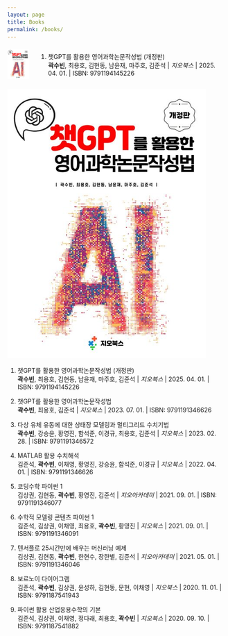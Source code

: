 ```yaml
---
layout: page
title: Books
permalink: /books/
---
```


<div style="display: flex; align-items: center;">
  <div style="flex: 0 0 10%;">
    <img src="./images/ISBN_9791194145226.jpg" alt="Image" style="width: 100%;">
  </div>

  <div style="flex: 1; padding-left: 20px;">
  <ol>
  <li>챗GPT를 활용한 영어과학논문작성법 (개정판)<br>
  <b>곽수빈</b>, 최용호, 김현동, 남윤재, 마주호, 김준석 | <em>지오북스</em> | 2025. 04. 01. | ISBN: 9791194145226</li>
  </ol>
  </div>
</div>

![그림](./images/ISBN_9791194145226.jpg)

1. 챗GPT를 활용한 영어과학논문작성법 (개정판)<br>
**곽수빈**, 최용호, 김현동, 남윤재, 마주호, 김준석 | *지오북스* | 2025. 04. 01. | ISBN: 9791194145226

1. 챗GPT를 활용한 영어과학논문작성법<br>
**곽수빈**, 최용호, 김준석 | *지오북스* | 2023. 07. 01. | ISBN: 9791191346626

1. 다상 유체 유동에 대한 상태장 모델링과 멀티그리드 수치기법<br>
**곽수빈**, 강승윤, 황영진, 함석준, 이경규, 최용호, 김준석 | *지오북스* | 2023. 02. 28. | ISBN: 9791191346572

1. MATLAB 활용 수치해석<br>
김준석, **곽수빈**, 이채영, 황영진, 강승윤, 함석준, 이경규 | *지오북스* | 2022. 04. 01. | ISBN: 9791191346626

1. 코딩수학 파이썬 1<br>
김상권, 김현동, **곽수빈**, 황영진, 김준석 | *지오아카데미* | 2021. 09. 01. | ISBN: 9791191346077

1. 수학적 모델링 콘텐츠 파이썬 1<br>
김준석, 김상권, 이채영, 최용호, **곽수빈**, 황영진 | *지오북스* | 2021. 09. 01. | ISBN: 9791191346091

1. 텐서플로 25시간만에 배우는 머신러닝 예제<br>
김상권, 김현동, **곽수빈**, 한현수, 장한별, 김준석 | *지오아카데미* | 2021. 05. 01. | ISBN: 9791191346046

1. 보르노이 다이어그램<br>
김준석, **곽수빈**, 김상권, 윤성하, 김현동, 문현, 이채영 | *지오북스* | 2020. 11. 01. | ISBN: 9791187541943

1. 파이썬 활용 산업응용수학의 기본<br>
김준석, 김상권, 이채영, 정다래, 최용호, **곽수빈** | *지오북스* | 2020. 09. 10. | ISBN: 9791187541882
